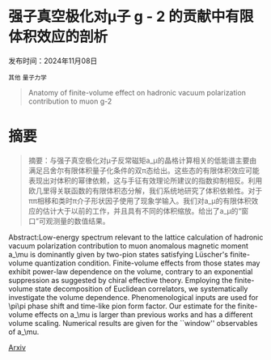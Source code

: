 # 强子真空极化对μ子 g - 2 的贡献中有限体积效应的剖析

发布时间：2024年11月08日

`其他` `量子力学`

> Anatomy of finite-volume effect on hadronic vacuum polarization contribution to muon g-2

# 摘要

> 摘要：与强子真空极化对μ子反常磁矩a_μ的晶格计算相关的低能谱主要由满足吕舍尔有限体积量子化条件的双π态给出。这些态的有限体积效应可能表现出对体积的幂律依赖，这与手征有效理论所建议的指数抑制相反。利用欧几里得关联函数的有限体积态分解，我们系统地研究了体积依赖性。对于ππ相移和类时π介子形状因子使用了现象学输入。我们对a_μ的有限体积效应的估计大于以前的工作，并且具有不同的体积缩放。给出了a_μ的“窗口”可观测量的数值结果。

> 
Abstract:Low-energy spectrum relevant to the lattice calculation of hadronic vacuum polarization contribution to muon anomalous magnetic moment a_\mu is dominantly given by two-pion states satisfying Lüscher's finite-volume quantization condition. Finite-volume effects from those states may exhibit power-law dependence on the volume, contrary to an exponential suppression as suggested by chiral effective theory. Employing the finite-volume state decomposition of Euclidean correlators, we systematically investigate the volume dependence. Phenomenological inputs are used for \pi\pi phase shift and time-like pion form factor. Our estimate for the finite-volume effects on a_\mu is larger than previous works and has a different volume scaling. Numerical results are given for the ``window'' observables of a_\mu.
    

[Arxiv](https://arxiv.org/pdf/2411.05413)